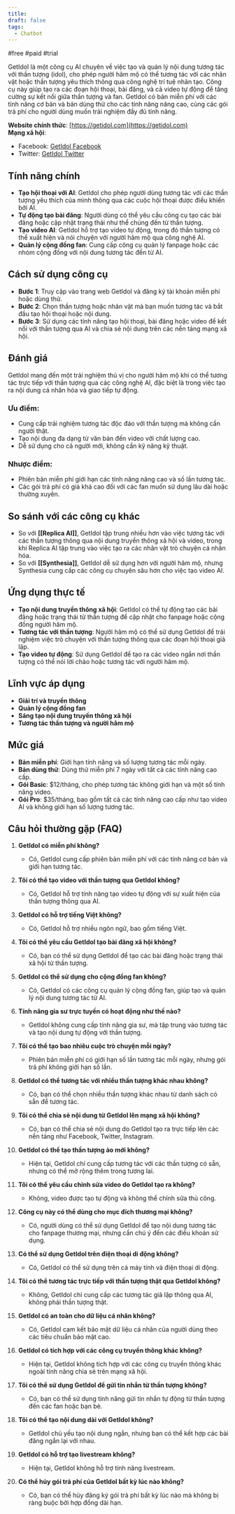 ```yaml
---
title: 
draft: false
tags:
  - Chatbot
---
```

#free #paid #trial

GetIdol là một công cụ AI chuyên về việc tạo và quản lý nội dung tương tác với thần tượng (idol), cho phép người hâm mộ có thể tương tác với các nhân vật hoặc thần tượng yêu thích thông qua công nghệ trí tuệ nhân tạo. Công cụ này giúp tạo ra các đoạn hội thoại, bài đăng, và cả video tự động để tăng cường sự kết nối giữa thần tượng và fan. GetIdol có bản miễn phí với các tính năng cơ bản và bản dùng thử cho các tính năng nâng cao, cùng các gói trả phí cho người dùng muốn trải nghiệm đầy đủ tính năng.

**Website chính thức**: [https://getidol.com](https://getidol.com)  
**Mạng xã hội**:

- Facebook: [GetIdol Facebook](https://facebook.com/getidol)
- Twitter: [GetIdol Twitter](https://twitter.com/getidol)

## Tính năng chính

- **Tạo hội thoại với AI**: GetIdol cho phép người dùng tương tác với các thần tượng yêu thích của mình thông qua các cuộc hội thoại được điều khiển bởi AI.
- **Tự động tạo bài đăng**: Người dùng có thể yêu cầu công cụ tạo các bài đăng hoặc cập nhật trạng thái như thể chúng đến từ thần tượng.
- **Tạo video AI**: GetIdol hỗ trợ tạo video tự động, trong đó thần tượng có thể xuất hiện và nói chuyện với người hâm mộ qua công nghệ AI.
- **Quản lý cộng đồng fan**: Cung cấp công cụ quản lý fanpage hoặc các nhóm cộng đồng với nội dung tương tác đến từ AI.

## Cách sử dụng công cụ

- **Bước 1**: Truy cập vào trang web GetIdol và đăng ký tài khoản miễn phí hoặc dùng thử.
- **Bước 2**: Chọn thần tượng hoặc nhân vật mà bạn muốn tương tác và bắt đầu tạo hội thoại hoặc nội dung.
- **Bước 3**: Sử dụng các tính năng tạo hội thoại, bài đăng hoặc video để kết nối với thần tượng qua AI và chia sẻ nội dung trên các nền tảng mạng xã hội.

## Đánh giá

GetIdol mang đến một trải nghiệm thú vị cho người hâm mộ khi có thể tương tác trực tiếp với thần tượng qua các công nghệ AI, đặc biệt là trong việc tạo ra nội dung cá nhân hóa và giao tiếp tự động.

### Ưu điểm:

- Cung cấp trải nghiệm tương tác độc đáo với thần tượng mà không cần người thật.
- Tạo nội dung đa dạng từ văn bản đến video với chất lượng cao.
- Dễ sử dụng cho cả người mới, không cần kỹ năng kỹ thuật.

### Nhược điểm:

- Phiên bản miễn phí giới hạn các tính năng nâng cao và số lần tương tác.
- Các gói trả phí có giá khá cao đối với các fan muốn sử dụng lâu dài hoặc thường xuyên.

## So sánh với các công cụ khác

- So với **[[Replica AI]]**, GetIdol tập trung nhiều hơn vào việc tương tác với các thần tượng thông qua nội dung truyền thông xã hội và video, trong khi Replica AI tập trung vào việc tạo ra các nhân vật trò chuyện cá nhân hóa.
- So với **[[Synthesia]]**, GetIdol dễ sử dụng hơn với người hâm mộ, nhưng Synthesia cung cấp các công cụ chuyên sâu hơn cho việc tạo video AI.

## Ứng dụng thực tế

- **Tạo nội dung truyền thông xã hội**: GetIdol có thể tự động tạo các bài đăng hoặc trạng thái từ thần tượng để cập nhật cho fanpage hoặc cộng đồng người hâm mộ.
- **Tương tác với thần tượng**: Người hâm mộ có thể sử dụng GetIdol để trải nghiệm việc trò chuyện với thần tượng thông qua các đoạn hội thoại giả lập.
- **Tạo video tự động**: Sử dụng GetIdol để tạo ra các video ngắn nơi thần tượng có thể nói lời chào hoặc tương tác với người hâm mộ.

## Lĩnh vực áp dụng

- **Giải trí và truyền thông**
- **Quản lý cộng đồng fan**
- **Sáng tạo nội dung truyền thông xã hội**
- **Tương tác thần tượng và người hâm mộ**

## Mức giá

- **Bản miễn phí**: Giới hạn tính năng và số lượng tương tác mỗi ngày.
- **Bản dùng thử**: Dùng thử miễn phí 7 ngày với tất cả các tính năng cao cấp.
- **Gói Basic**: $12/tháng, cho phép tương tác không giới hạn và một số tính năng video.
- **Gói Pro**: $35/tháng, bao gồm tất cả các tính năng cao cấp như tạo video AI và không giới hạn số lượng tương tác.

## Câu hỏi thường gặp (FAQ)

1. **GetIdol có miễn phí không?**
    
    - Có, GetIdol cung cấp phiên bản miễn phí với các tính năng cơ bản và giới hạn tương tác.
2. **Tôi có thể tạo video với thần tượng qua GetIdol không?**
    
    - Có, GetIdol hỗ trợ tính năng tạo video tự động với sự xuất hiện của thần tượng thông qua AI.
3. **GetIdol có hỗ trợ tiếng Việt không?**
    
    - Có, GetIdol hỗ trợ nhiều ngôn ngữ, bao gồm tiếng Việt.
4. **Tôi có thể yêu cầu GetIdol tạo bài đăng xã hội không?**
    
    - Có, bạn có thể sử dụng GetIdol để tạo các bài đăng hoặc trạng thái xã hội từ thần tượng.
5. **GetIdol có thể sử dụng cho cộng đồng fan không?**
    
    - Có, GetIdol có các công cụ quản lý cộng đồng fan, giúp tạo và quản lý nội dung tương tác từ AI.
6. **Tính năng gia sư trực tuyến có hoạt động như thế nào?**
    
    - GetIdol không cung cấp tính năng gia sư, mà tập trung vào tương tác và tạo nội dung tự động với thần tượng.
7. **Tôi có thể tạo bao nhiêu cuộc trò chuyện mỗi ngày?**
    
    - Phiên bản miễn phí có giới hạn số lần tương tác mỗi ngày, nhưng gói trả phí không giới hạn số lần.
8. **GetIdol có thể tương tác với nhiều thần tượng khác nhau không?**
    
    - Có, bạn có thể chọn nhiều thần tượng khác nhau từ danh sách có sẵn để tương tác.
9. **Tôi có thể chia sẻ nội dung từ GetIdol lên mạng xã hội không?**
    
    - Có, bạn có thể chia sẻ nội dung do GetIdol tạo ra trực tiếp lên các nền tảng như Facebook, Twitter, Instagram.
10. **GetIdol có thể tạo thần tượng ảo mới không?**
    
    - Hiện tại, GetIdol chỉ cung cấp tương tác với các thần tượng có sẵn, nhưng có thể mở rộng thêm trong tương lai.
11. **Tôi có thể yêu cầu chỉnh sửa video do GetIdol tạo ra không?**
    
    - Không, video được tạo tự động và không thể chỉnh sửa thủ công.
12. **Công cụ này có thể dùng cho mục đích thương mại không?**
    
    - Có, người dùng có thể sử dụng GetIdol để tạo nội dung tương tác cho fanpage thương mại, nhưng cần chú ý đến các điều khoản sử dụng.
13. **Có thể sử dụng GetIdol trên điện thoại di động không?**
    
    - Có, GetIdol có thể sử dụng trên cả máy tính và điện thoại di động.
14. **Tôi có thể tương tác trực tiếp với thần tượng thật qua GetIdol không?**
    
    - Không, GetIdol chỉ cung cấp các tương tác giả lập thông qua AI, không phải thần tượng thật.
15. **GetIdol có an toàn cho dữ liệu cá nhân không?**
    
    - Có, GetIdol cam kết bảo mật dữ liệu cá nhân của người dùng theo các tiêu chuẩn bảo mật cao.
16. **GetIdol có tích hợp với các công cụ truyền thông khác không?**
    
    - Hiện tại, GetIdol không tích hợp với các công cụ truyền thông khác ngoài tính năng chia sẻ trên mạng xã hội.
17. **Tôi có thể sử dụng GetIdol để gửi tin nhắn từ thần tượng không?**
    
    - Có, bạn có thể sử dụng tính năng gửi tin nhắn tự động từ thần tượng đến các fan hoặc bạn bè.
18. **Tôi có thể tạo nội dung dài với GetIdol không?**
    
    - GetIdol chủ yếu tạo nội dung ngắn, nhưng bạn có thể kết hợp các bài đăng ngắn lại với nhau.
19. **GetIdol có hỗ trợ tạo livestream không?**
    
    - Hiện tại, GetIdol không hỗ trợ tính năng livestream.
20. **Có thể hủy gói trả phí của GetIdol bất kỳ lúc nào không?**
    
    - Có, bạn có thể hủy đăng ký gói trả phí bất kỳ lúc nào mà không bị ràng buộc bởi hợp đồng dài hạn.